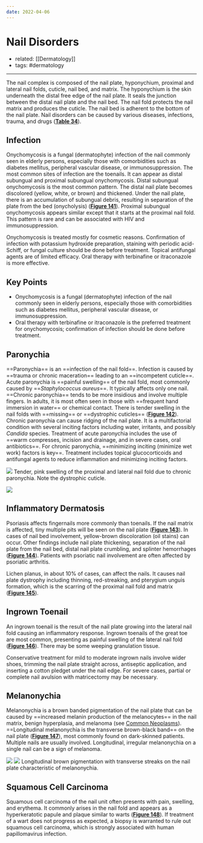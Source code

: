 ```yaml
---
date: 2022-04-06
---
```


# Nail Disorders

- related: [[Dermatology]]
- tags: #dermatology
---

The nail complex is composed of the nail plate, hyponychium, proximal and lateral nail folds, cuticle, nail bed, and matrix. The hyponychium is the skin underneath the distal free edge of the nail plate. It seals the junction between the distal nail plate and the nail bed. The nail fold protects the nail matrix and produces the cuticle. The nail bed is adherent to the bottom of the nail plate. Nail disorders can be caused by various diseases, infections, trauma, and drugs (**[Table 34](https://mksap18.acponline.org/app/topics/dm/tables/mk18_a_dm_t34)**).

## Infection

Onychomycosis is a fungal (dermatophyte) infection of the nail commonly seen in elderly persons, especially those with comorbidities such as diabetes mellitus, peripheral vascular disease, or immunosuppression. The most common sites of infection are the toenails. It can appear as distal subungual and proximal subungual onychomycosis. Distal subungual onychomycosis is the most common pattern. The distal nail plate becomes discolored (yellow, white, or brown) and thickened. Under the nail plate, there is an accumulation of subungual debris, resulting in separation of the plate from the bed (onycholysis) (**[Figure 141](https://mksap18.acponline.org/app/topics/dm/figures/mk18_a_dm_f141)**). Proximal subungual onychomycosis appears similar except that it starts at the proximal nail fold. This pattern is rare and can be associated with HIV and immunosuppression.

Onychomycosis is treated mostly for cosmetic reasons. Confirmation of infection with potassium hydroxide preparation, staining with periodic acid-Schiff, or fungal culture should be done before treatment. Topical antifungal agents are of limited efficacy. Oral therapy with terbinafine or itraconazole is more effective.

## Key Points

- Onychomycosis is a fungal (dermatophyte) infection of the nail commonly seen in elderly persons, especially those with comorbidities such as diabetes mellitus, peripheral vascular disease, or immunosuppression.
- Oral therapy with terbinafine or itraconazole is the preferred treatment for onychomycosis; confirmation of infection should be done before treatment.

## Paronychia

<!-- paronychia is, sx b:1240123100797-->

==Paronychia== is an ==infection of the nail fold==. Infection is caused by ==trauma or chronic maceration== leading to an ==incompetent cuticle==. Acute paronychia is ==painful swelling== of the nail fold, most commonly caused by ==_Staphylococcus aureus_==. It typically affects only one nail. ==Chronic paronychia== tends to be more insidious and involve multiple fingers. In adults, it is most often seen in those with ==frequent hand immersion in water== or chemical contact. There is tender swelling in the nail folds with ==missing== or ==dystrophic cuticles== (**[Figure 142](https://mksap18.acponline.org/app/topics/dm/figures/mk18_a_dm_f142)**). Chronic paronychia can cause ridging of the nail plate. It is a multifactorial condition with several inciting factors including water, irritants, and possibly _Candida_ species. Treatment of acute paronychia includes the use of ==warm compresses, incision and drainage, and in severe cases, oral antibiotics==. For chronic paronychia, ==minimizing inciting (minimize wet work) factors is key==. Treatment includes topical glucocorticoids and antifungal agents to reduce inflammation and minimizing inciting factors.

![](https://photos.thisispiggy.com/file/wikiFiles/20220406101340.png)
Tender, pink swelling of the proximal and lateral nail fold due to chronic paronychia. Note the dystrophic cuticle.

![](https://photos.thisispiggy.com/file/wikiFiles/20220406101506.png)

## Inflammatory Dermatosis

<!-- ignore -->

Psoriasis affects fingernails more commonly than toenails. If the nail matrix is affected, tiny multiple pits will be seen on the nail plate (**[Figure 143](https://mksap18.acponline.org/app/topics/dm/figures/mk18_a_dm_f143)**). In cases of nail bed involvement, yellow-brown discoloration (oil stains) can occur. Other findings include nail plate thickening, separation of the nail plate from the nail bed, distal nail plate crumbling, and splinter hemorrhages (**[Figure 144](https://mksap18.acponline.org/app/topics/dm/figures/mk18_a_dm_f144)**). Patients with psoriatic nail involvement are often affected by psoriatic arthritis.

Lichen planus, in about 10% of cases, can affect the nails. It causes nail plate dystrophy including thinning, red-streaking, and pterygium unguis formation, which is the scarring of the proximal nail fold and matrix (**[Figure 145](https://mksap18.acponline.org/app/topics/dm/figures/mk18_a_dm_f145)**).

## Ingrown Toenail

An ingrown toenail is the result of the nail plate growing into the lateral nail fold causing an inflammatory response. Ingrown toenails of the great toe are most common, presenting as painful swelling of the lateral nail fold (**[Figure 146](https://mksap18.acponline.org/app/topics/dm/figures/mk18_a_dm_f146)**). There may be some weeping granulation tissue.

Conservative treatment for mild to moderate ingrown nails involve wider shoes, trimming the nail plate straight across, antiseptic application, and inserting a cotton pledget under the nail edge. For severe cases, partial or complete nail avulsion with matricectomy may be necessary.

## Melanonychia

<!-- melanoychia b:1617022587235-->

Melanonychia is a brown banded pigmentation of the nail plate that can be caused by ==increased melanin production of the melanocytes== in the nail matrix, benign hyperplasia, and melanoma (see [Common Neoplasms](https://mksap18.acponline.org/app/topics/dm/mk18_a_dm_s11/mk18_a_dm_s11_2_5)). ==Longitudinal melanonychia is the transverse brown-black band== on the nail plate (**[Figure 147](https://mksap18.acponline.org/app/topics/dm/figures/mk18_a_dm_f147)**), most commonly found on dark-skinned patients. Multiple nails are usually involved. Longitudinal, irregular melanonychia on a single nail can be a sign of melanoma.

![](https://photos.thisispiggy.com/file/wikiFiles/20220406100300.png)
![](https://photos.thisispiggy.com/file/wikiFiles/20220406100244.png)
Longitudinal brown pigmentation with transverse streaks on the nail plate characteristic of melanonychia.

## Squamous Cell Carcinoma

<!-- ignore -->

Squamous cell carcinoma of the nail unit often presents with pain, swelling, and erythema. It commonly arises in the nail fold and appears as a hyperkeratotic papule and plaque similar to warts (**[Figure 148](https://mksap18.acponline.org/app/topics/dm/figures/mk18_a_dm_f148)**). If treatment of a wart does not progress as expected, a biopsy is warranted to rule out squamous cell carcinoma, which is strongly associated with human papillomavirus infection.
